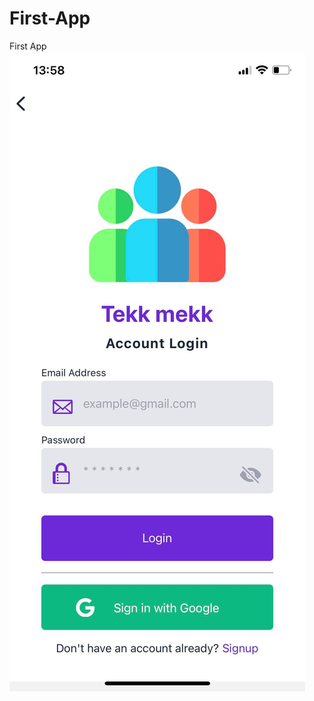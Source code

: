 # First-App
First App
![alt text](https://github.com/Extbech/First-App/blob/main/Screenshots/Login_Screen.jpg?raw=true)
